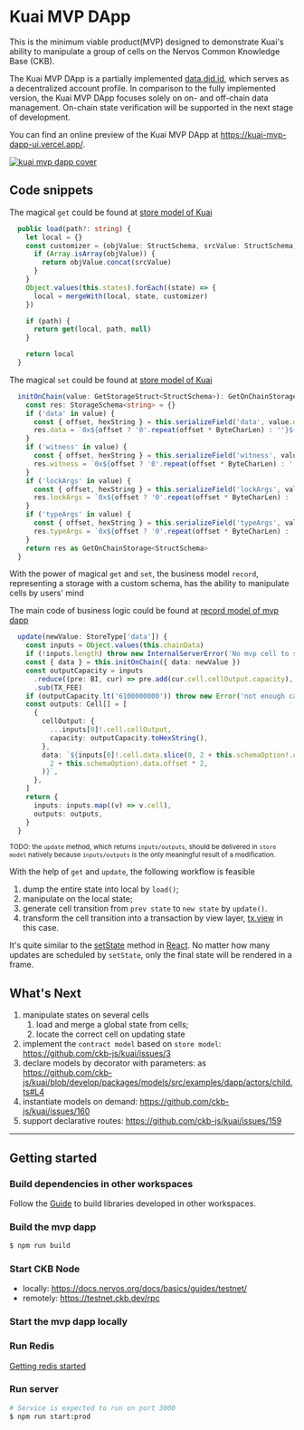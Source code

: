 # Kuai MVP DApp

This is the minimum viable product(MVP) designed to demonstrate Kuai's ability to manipulate a group of cells on the Nervos Common Knowledge Base (CKB).

The Kuai MVP DApp is a partially implemented [data.did.id](https://data.did.id/), which serves as a decentralized account profile. In comparison to the fully implemented version, the Kuai MVP DApp focuses solely on on- and off-chain data management. On-chain state verification will be supported in the next stage of development.

You can find an online preview of the Kuai MVP DApp at https://kuai-mvp-dapp-ui.vercel.app/.

[![kuai mvp dapp cover](https://i.imgur.com/romOKAF.png)](https://drive.google.com/file/d/15qYCk1-UMZEUSn2_-gpTv4sSO4-ZJWAa/view?usp=sharing)

## Code snippets

The magical `get` could be found at [store model of Kuai](https://github.com/ckb-js/kuai/blob/develop/packages/models/src/store/store.ts#L91-L107)

```typescript
  public load(path?: string) {
    let local = {}
    const customizer = (objValue: StructSchema, srcValue: StructSchema) => {
      if (Array.isArray(objValue)) {
        return objValue.concat(srcValue)
      }
    }
    Object.values(this.states).forEach((state) => {
      local = mergeWith(local, state, customizer)
    })

    if (path) {
      return get(local, path, null)
    }

    return local
  }
```

The magical `set` could be found at [store model of Kuai](https://github.com/ckb-js/kuai/blob/develop/packages/models/src/store/store.ts#L281-L300)

```typescript
  initOnChain(value: GetStorageStruct<StructSchema>): GetOnChainStorage<StructSchema> {
    const res: StorageSchema<string> = {}
    if ('data' in value) {
      const { offset, hexString } = this.serializeField('data', value.data)
      res.data = `0x${offset ? '0'.repeat(offset * ByteCharLen) : ''}${hexString.slice(2)}`
    }
    if ('witness' in value) {
      const { offset, hexString } = this.serializeField('witness', value.witness)
      res.witness = `0x${offset ? '0'.repeat(offset * ByteCharLen) : ''}${hexString.slice(2)}`
    }
    if ('lockArgs' in value) {
      const { offset, hexString } = this.serializeField('lockArgs', value.lockArgs)
      res.lockArgs = `0x${offset ? '0'.repeat(offset * ByteCharLen) : ''}${hexString.slice(2)}`
    }
    if ('typeArgs' in value) {
      const { offset, hexString } = this.serializeField('typeArgs', value.typeArgs)
      res.typeArgs = `0x${offset ? '0'.repeat(offset * ByteCharLen) : ''}${hexString.slice(2)}`
    }
    return res as GetOnChainStorage<StructSchema>
  }
```

With the power of magical `get` and `set`, the business model `record`, representing a storage with a custom schema, has the ability to manipulate cells by users' mind

The main code of business logic could be found at [record model of mvp dapp](https://github.com/ckb-js/kuai/blob/develop/packages/samples/mvp-dapp/src/actors/record.model.ts#L39-L62)

```typescript
  update(newValue: StoreType['data']) {
    const inputs = Object.values(this.chainData)
    if (!inputs.length) throw new InternalServerError('No mvp cell to set value')
    const { data } = this.initOnChain({ data: newValue })
    const outputCapacity = inputs
      .reduce((pre: BI, cur) => pre.add(cur.cell.cellOutput.capacity), BI.from(0))
      .sub(TX_FEE)
    if (outputCapacity.lt('6100000000')) throw new Error('not enough capacity')
    const outputs: Cell[] = [
      {
        cellOutput: {
          ...inputs[0]!.cell.cellOutput,
          capacity: outputCapacity.toHexString(),
        },
        data: `${inputs[0]!.cell.data.slice(0, 2 + this.schemaOption!.data.offset * 2)}${data.slice(
          2 + this.schemaOption!.data.offset * 2,
        )}`,
      },
    ]
    return {
      inputs: inputs.map((v) => v.cell),
      outputs: outputs,
    }
  }
```

<sub>TODO: the `update` method, which returns `inputs/outputs`, should be delivered in `store model` natively because `inputs/outputs` is the only meaningful result of a modification.</sub>

With the help of `get` and `update`, the following workflow is feasible

1. dump the entire state into local by `load()`;
2. manipulate on the local state;
3. generate cell transition from `prev state` to `new state` by `update()`.
4. transform the cell transition into a transaction by view layer, [tx.view](https://github.com/ckb-js/kuai/blob/develop/packages/samples/mvp-dapp/src/views/tx.view.ts) in this case.

It's quite similar to the [setState](https://reactjs.org/docs/faq-state.html#what-does-setstate-do) method in [React](https://reactjs.org/). No matter how many updates are scheduled by `setState`, only the final state will be rendered in a frame.

## What's Next

1. manipulate states on several cells
   1. load and merge a global state from cells;
   2. locate the correct cell on updating state
2. implement the `contract model` based on `store model`: https://github.com/ckb-js/kuai/issues/3
3. declare models by decorator with parameters: as https://github.com/ckb-js/kuai/blob/develop/packages/models/src/examples/dapp/actors/child.ts#L4
4. instantiate models on demand: https://github.com/ckb-js/kuai/issues/160
5. support declarative routes: https://github.com/ckb-js/kuai/issues/159

---

## Getting started

### Build dependencies in other workspaces

Follow the [Guide](../../../README.md) to build libraries developed in other workspaces.

### Build the mvp dapp

```sh
$ npm run build
```

### Start CKB Node

- locally: https://docs.nervos.org/docs/basics/guides/testnet/
- remotely: https://testnet.ckb.dev/rpc

### Start the mvp dapp locally

### Run Redis

[Getting redis started](https://redis.io/docs/getting-started/)

### Run server

```sh
# Service is expected to run on port 3000
$ npm run start:prod
```
